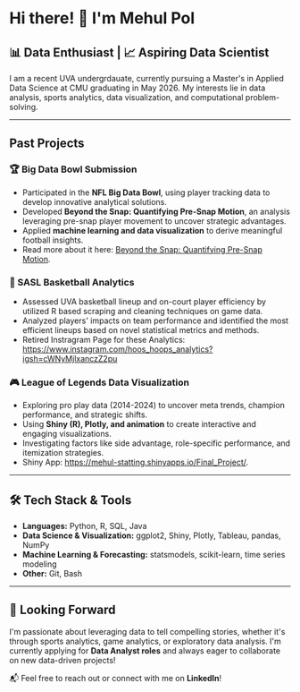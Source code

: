 # Hi there! 👋 I'm Mehul Pol

## 📊 Data Enthusiast | 📈 Aspiring Data Scientist

I am a recent UVA undergrdauate, currently pursuing a Master's in Applied Data Science at CMU graduating in May 2026. My interests lie in data analysis, sports analytics, data visualization, and computational problem-solving.

---

## Past Projects

### 🏆 Big Data Bowl Submission

- Participated in the **NFL Big Data Bowl**, using player tracking data to develop innovative analytical solutions.
- Developed **Beyond the Snap: Quantifying Pre-Snap Motion**, an analysis leveraging pre-snap player movement to uncover strategic advantages.
- Applied **machine learning and data visualization** to derive meaningful football insights.
- Read more about it here: [Beyond the Snap: Quantifying Pre-Snap Motion](https://www.kaggle.com/code/maxvanzandt/beyond-the-snap-quantifying-pre-snap-motion).

### 🏀 SASL Basketball Analytics

- Assessed UVA basketball lineup and on-court player efficiency by utilized R based scraping and cleaning techniques on game data.
- Analyzed players' impacts on team performance and identified the most efficient lineups based on novel statistical metrics and methods.
- Retired Instragram Page for these Analytics: https://www.instagram.com/hoos_hoops_analytics?igsh=cWNyMjlxanczZ2pu

### 🎮 League of Legends Data Visualization

- Exploring pro play data (2014-2024) to uncover meta trends, champion performance, and strategic shifts.
- Using **Shiny (R), Plotly, and animation** to create interactive and engaging visualizations.
- Investigating factors like side advantage, role-specific performance, and itemization strategies.
- Shiny App: https://mehul-statting.shinyapps.io/Final_Project/.

---

## 🛠️ Tech Stack & Tools

- **Languages:** Python, R, SQL, Java
- **Data Science & Visualization:** ggplot2, Shiny, Plotly, Tableau, pandas, NumPy
- **Machine Learning & Forecasting:** statsmodels, scikit-learn, time series modeling
- **Other:** Git, Bash

---

## 🚀 Looking Forward

I'm passionate about leveraging data to tell compelling stories, whether it's through sports analytics, game analytics, or exploratory data analysis. I'm currently applying for **Data Analyst roles** and always eager to collaborate on new data-driven projects!

📬 Feel free to reach out or connect with me on **LinkedIn**!


